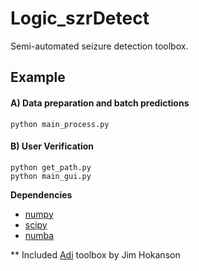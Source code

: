 # Logic_szrDetect
Semi-automated seizure detection toolbox. 

## Example

#### A) Data preparation and batch predictions
    python main_process.py

#### B) User Verification
    python get_path.py
    python main_gui.py


**Dependencies**

- [numpy](https://numpy.org/)
- [scipy](https://www.scipy.org/)
- [numba](http://numba.pydata.org/)

** Included [Adi](https://github.com/JimHokanson/adinstruments_sdk_python) toolbox by Jim Hokanson 
